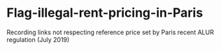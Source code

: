 # Flag-illegal-rent-pricing-in-Paris
Recording links not respecting reference price set by Paris recent ALUR regulation (July 2019)
